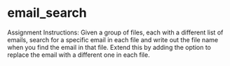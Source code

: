 # email_search

Assignment Instructions: Given a group of files, each with a different list of emails, search for a specific email in each file and write out the file name when you find the email in that file.
Extend this by adding the option to replace the email with a different one in each file.
